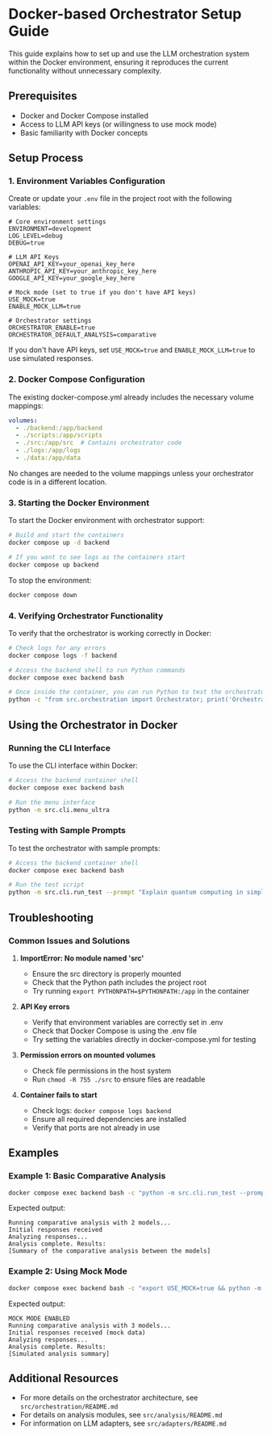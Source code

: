 # Docker-based Orchestrator Setup Guide

This guide explains how to set up and use the LLM orchestration system within the Docker environment, ensuring it reproduces the current functionality without unnecessary complexity.

## Prerequisites

- Docker and Docker Compose installed
- Access to LLM API keys (or willingness to use mock mode)
- Basic familiarity with Docker concepts

## Setup Process

### 1. Environment Variables Configuration

Create or update your `.env` file in the project root with the following variables:

```
# Core environment settings
ENVIRONMENT=development
LOG_LEVEL=debug
DEBUG=true

# LLM API Keys
OPENAI_API_KEY=your_openai_key_here
ANTHROPIC_API_KEY=your_anthropic_key_here
GOOGLE_API_KEY=your_google_key_here

# Mock mode (set to true if you don't have API keys)
USE_MOCK=true
ENABLE_MOCK_LLM=true

# Orchestrator settings
ORCHESTRATOR_ENABLE=true
ORCHESTRATOR_DEFAULT_ANALYSIS=comparative
```

If you don't have API keys, set `USE_MOCK=true` and `ENABLE_MOCK_LLM=true` to use simulated responses.

### 2. Docker Compose Configuration

The existing docker-compose.yml already includes the necessary volume mappings:

```yaml
volumes:
  - ./backend:/app/backend
  - ./scripts:/app/scripts
  - ./src:/app/src  # Contains orchestrator code
  - ./logs:/app/logs
  - ./data:/app/data
```

No changes are needed to the volume mappings unless your orchestrator code is in a different location.

### 3. Starting the Docker Environment

To start the Docker environment with orchestrator support:

```bash
# Build and start the containers
docker compose up -d backend

# If you want to see logs as the containers start
docker compose up backend
```

To stop the environment:

```bash
docker compose down
```

### 4. Verifying Orchestrator Functionality

To verify that the orchestrator is working correctly in Docker:

```bash
# Check logs for any errors
docker compose logs -f backend

# Access the backend shell to run Python commands
docker compose exec backend bash

# Once inside the container, you can run Python to test the orchestrator
python -c "from src.orchestration import Orchestrator; print('Orchestrator imported successfully')"
```

## Using the Orchestrator in Docker

### Running the CLI Interface

To use the CLI interface within Docker:

```bash
# Access the backend container shell
docker compose exec backend bash

# Run the menu interface
python -m src.cli.menu_ultra
```

### Testing with Sample Prompts

To test the orchestrator with sample prompts:

```bash
# Access the backend container shell
docker compose exec backend bash

# Run the test script
python -m src.cli.run_test --prompt "Explain quantum computing in simple terms" --models openai-gpt4o,anthropic-claude --analysis comparative
```

## Troubleshooting

### Common Issues and Solutions

1. **ImportError: No module named 'src'**
   - Ensure the src directory is properly mounted
   - Check that the Python path includes the project root
   - Try running `export PYTHONPATH=$PYTHONPATH:/app` in the container

2. **API Key errors**
   - Verify that environment variables are correctly set in .env
   - Check that Docker Compose is using the .env file
   - Try setting the variables directly in docker-compose.yml for testing

3. **Permission errors on mounted volumes**
   - Check file permissions in the host system
   - Run `chmod -R 755 ./src` to ensure files are readable

4. **Container fails to start**
   - Check logs: `docker compose logs backend`
   - Ensure all required dependencies are installed
   - Verify that ports are not already in use

## Examples

### Example 1: Basic Comparative Analysis

```bash
docker compose exec backend bash -c "python -m src.cli.run_test --prompt 'What is the most effective way to learn a new programming language?' --models openai-gpt4o,anthropic-claude --analysis comparative"
```

Expected output:
```
Running comparative analysis with 2 models...
Initial responses received
Analyzing responses...
Analysis complete. Results:
[Summary of the comparative analysis between the models]
```

### Example 2: Using Mock Mode

```bash
docker compose exec backend bash -c "export USE_MOCK=true && python -m src.cli.run_test --prompt 'Explain blockchain technology' --models openai-gpt4o,anthropic-claude,google-gemini --analysis comparative"
```

Expected output:
```
MOCK MODE ENABLED
Running comparative analysis with 3 models...
Initial responses received (mock data)
Analyzing responses...
Analysis complete. Results:
[Simulated analysis summary]
```

## Additional Resources

- For more details on the orchestrator architecture, see `src/orchestration/README.md`
- For details on analysis modules, see `src/analysis/README.md`
- For information on LLM adapters, see `src/adapters/README.md`
